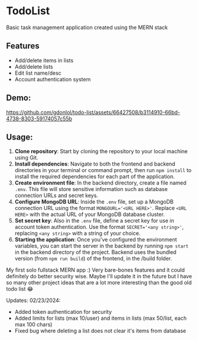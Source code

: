 # TodoList
Basic task management application created using the MERN stack

## Features
- Add/delete items in lists
- Add/delete lists
- Edit list name/desc
- Account authentication system

## Demo:
https://github.com/gdonlol/todo-list/assets/66427508/b3114910-66bd-4738-8303-59174057c55b

## Usage:
1. **Clone repository**: Start by cloning the repository to your local machine using Git.
2. **Install dependencies**: Navigate to both the frontend and backend directories in your terminal or command prompt, then run `npm install` to install the required dependencies for each part of the application.
3. **Create environment file**: In the backend directory, create a file named `.env`. This file will store sensitive information such as database connection URLs and secret keys.
4. **Configure MongoDB URL**: Inside the `.env` file, set up a MongoDB connection URL using the format `MONGOURL='<URL HERE>'`. Replace `<URL HERE>` with the actual URL of your MongoDB database cluster.
5. **Set secret key**: Also in the `.env` file, define a secret key for use in account token authentication. Use the format `SECRET='<any string>'`, replacing `<any string>` with a string of your choice.
6. **Starting the application**: Once you've configured the environment variables, you can start the server in the backend by running `npm start` in the backend directory of the project. Backend uses the bundled version (from `npm run build`) of the frontend, in the /build folder. 

My first solo fullstack MERN app :)
Very bare-bones features and it could definitely do better security wise. Maybe I'll update it in the future but I have so many other project ideas that are a lot more interesting than the good old todo list 😂

Updates:
02/23/2024:
- Added token authentication for security
- Added limits for lists (max 10/user) and items in lists (max 50/list, each max 100 chars)
- Fixed bug where deleting a list does not clear it's items from database
